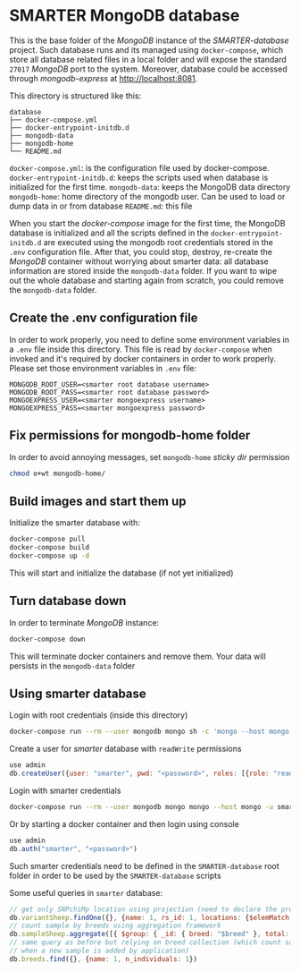 
SMARTER MongoDB database
========================

This is the base folder of the *MongoDB* instance of the *SMARTER-database* project.
Such database runs and its managed using `docker-compose`, which store all database
related files in a local folder and will expose the standard `27017` *MongoDB* port
to the system. Moreover, database could be accessed through *mongodb-express* at
<http://localhost:8081>.

This directory is structured like this:

```text
database
├── docker-compose.yml
├── docker-entrypoint-initdb.d
├── mongodb-data
├── mongodb-home
└── README.md
```

`docker-compose.yml`: is the configuration file used by docker-compose.
`docker-entrypoint-initdb.d`: keeps the scripts used when database is initialized
for the first time.
`mongodb-data`: keeps the MongoDB data directory
`mongodb-home`: home directory of the mongodb user. Can be used to load or dump data
in or from database
`README.md`: this file

When you start the *docker-compose* image for the first time, the MongoDB database
is initialized and all the scripts defined in the `docker-entrypoint-initdb.d` are
executed using the mongodb root credentials stored in the `.env` configuration file.
After that, you could stop, destroy, re-create the *MongoDB* container without worrying
about smarter data: all database information are stored inside the `mongodb-data`
folder. If you want to wipe out the whole database and starting again from scratch,
you could remove the `mongodb-data` folder.

Create the .env configuration file
----------------------------------

In order to work properly, you need to define some environment variables in a
`.env` file inside this directory. This file is read by `docker-compose` when
invoked and it's required by docker containers in order to work properly. Please
set those environment variables in `.env` file:

```text
MONGODB_ROOT_USER=<smarter root database username>
MONGODB_ROOT_PASS=<smarter root database password>
MONGOEXPRESS_USER=<smarter mongoexpress username>
MONGOEXPRESS_PASS=<smarter mongoexpress password>
```

Fix permissions for mongodb-home folder
---------------------------------------

In order to avoid annoying messages, set `mongodb-home` *sticky dir* permission

```bash
chmod o+wt mongodb-home/
```

Build images and start them up
------------------------------

Initialize the smarter database with:

```bash
docker-compose pull
docker-compose build
docker-compose up -d
```

This will start and initialize the database (if not yet initialized)

Turn database down
------------------

In order to terminate *MongoDB* instance:

```bash
docker-compose down
```

This will terminate docker containers and remove them. Your data will persists in
the `mongodb-data` folder

Using smarter database
----------------------

Login with root credentials (inside this directory)

```bash
docker-compose run --rm --user mongodb mongo sh -c 'mongo --host mongo --username="${MONGO_INITDB_ROOT_USERNAME}" --password="${MONGO_INITDB_ROOT_PASSWORD}"'
```

Create a user for *smarter* database with `readWrite` permissions

```javascript
use admin
db.createUser({user: "smarter", pwd: "<password>", roles: [{role: "readWrite", db: "smarter"}]})
```

Login with smarter credentials

```bash
docker-compose run --rm --user mongodb mongo mongo --host mongo -u smarter -p <password> --authenticationDatabase admin
```

Or by starting a docker container and then login using console

```javascript
use admin
db.auth("smarter", "<password>")
```

Such smarter credentials need to be defined in the `SMARTER-database` root folder
in order to be used by the `SMARTER-database` scripts

Some useful queries in `smarter` database:

```javascript
// get only SNPchiMp location using projection (need to declare the projected column names)
db.variantSheep.findOne({}, {name: 1, rs_id: 1, locations: {$elemMatch: { imported_from: "SNPchiMp v.3"}}})
// count sample by breeds using aggregation framework
db.sampleSheep.aggregate([{ $group: { _id: { breed: "$breed" }, total: { $sum: 1 } } }])
// same query as before but relying on breed collection (which count samples
// when a new sample is added by application)
db.breeds.find({}, {name: 1, n_individuals: 1})
```
